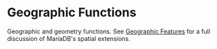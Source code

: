 # Geographic Functions

Geographic and geometry functions. See [Geographic Features](../../sql-structure/geometry/) for a full discussion of MariaDB's spatial extensions.
